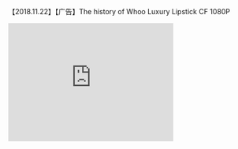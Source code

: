 【2018.11.22】【广告】The history of Whoo Luxury Lipstick CF 1080P       
<div class="embed-container">
  <iframe
      src="https://video.h5.weibo.cn/1034:4309143159296897/4309143344677682"
      width="335"
      height="240"
      frameborder="0"
      allowfullscreen="">
  </iframe>
</div>
